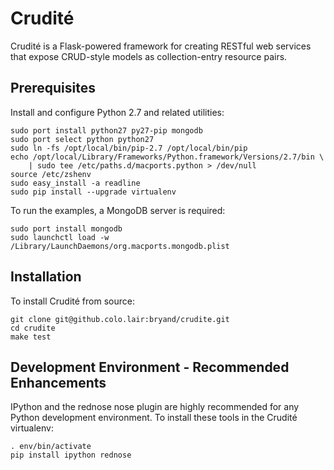 # Crudité #

Crudité is a Flask-powered framework for creating RESTful web services that
expose CRUD-style models as collection-entry resource pairs.

## Prerequisites ##

Install and configure Python 2.7 and related utilities:

    sudo port install python27 py27-pip mongodb
    sudo port select python python27
    sudo ln -fs /opt/local/bin/pip-2.7 /opt/local/bin/pip
    echo /opt/local/Library/Frameworks/Python.framework/Versions/2.7/bin \
        | sudo tee /etc/paths.d/macports.python > /dev/null
    source /etc/zshenv
    sudo easy_install -a readline
    sudo pip install --upgrade virtualenv

To run the examples, a MongoDB server is required:

    sudo port install mongodb
    sudo launchctl load -w /Library/LaunchDaemons/org.macports.mongodb.plist

## Installation ##

To install Crudité from source:

    git clone git@github.colo.lair:bryand/crudite.git
    cd crudite
    make test

## Development Environment - Recommended Enhancements ##

IPython and the rednose nose plugin are highly recommended for any Python
development environment.  To install these tools in the Crudité virtualenv:

    . env/bin/activate
    pip install ipython rednose
